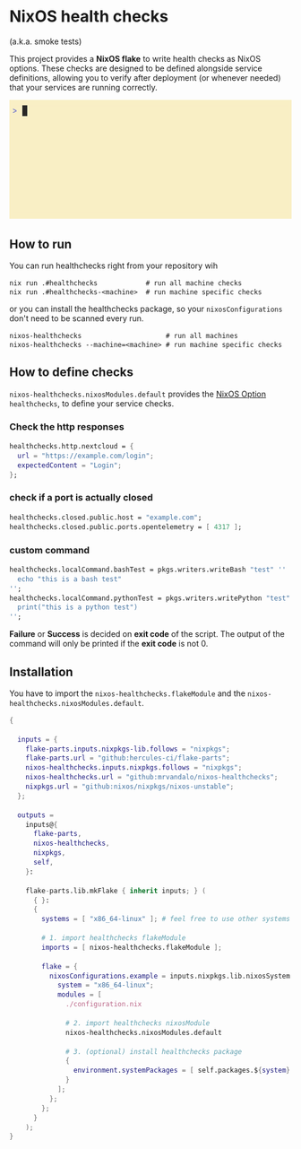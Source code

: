 # NixOS health checks

(a.k.a. smoke tests)

This project provides a **NixOS flake** to write health checks as NixOS options.
These checks are designed to be defined alongside service definitions, allowing
you to verify after deployment (or whenever needed) that your services are
running correctly.

![](example.gif)

## How to run

You can run healthchecks right from your repository wih

```shell
nix run .#healthchecks            # run all machine checks
nix run .#healthchecks-<machine>  # run machine specific checks
```

or you can install the healthchecks package, so your `nixosConfigurations` don't
need to be scanned every run.

```shell
nixos-healthchecks                     # run all machines
nixos-healthchecks --machine=<machine> # run machine specific checks
```

## How to define checks

`nixos-healthchecks.nixosModules.default` provides the
[NixOS Option](https://wiki.nixos.org/wiki/NixOS_modules) `healthchecks`, to
define your service checks.

### Check the http responses

```nix
healthchecks.http.nextcloud = {
  url = "https://example.com/login";
  expectedContent = "Login";
};
```

### check if a port is actually closed

```nix
healthchecks.closed.public.host = "example.com";
healthchecks.closed.public.ports.opentelemetry = [ 4317 ];
```

### custom command

```nix
healthchecks.localCommand.bashTest = pkgs.writers.writeBash "test" ''
  echo "this is a bash test"
'';
healthchecks.localCommand.pythonTest = pkgs.writers.writePython "test" {} ''
  print("this is a python test")
'';
```

**Failure** or **Success** is decided on **exit code** of the script. The output
of the command will only be printed if the **exit code** is not 0.

## Installation

You have to import the `nixos-healthchecks.flakeModule` and the
`nixos-healthchecks.nixosModules.default`.

```nix
{

  inputs = {
    flake-parts.inputs.nixpkgs-lib.follows = "nixpkgs";
    flake-parts.url = "github:hercules-ci/flake-parts";
    nixos-healthchecks.inputs.nixpkgs.follows = "nixpkgs";
    nixos-healthchecks.url = "github:mrvandalo/nixos-healthchecks";
    nixpkgs.url = "github:nixos/nixpkgs/nixos-unstable";
  };

  outputs =
    inputs@{
      flake-parts,
      nixos-healthchecks,
      nixpkgs,
      self,
    }:

    flake-parts.lib.mkFlake { inherit inputs; } (
      { }:
      {
        systems = [ "x86_64-linux" ]; # feel free to use other systems

        # 1. import healthchecks flakeModule
        imports = [ nixos-healthchecks.flakeModule ];

        flake = {
          nixosConfigurations.example = inputs.nixpkgs.lib.nixosSystem {
            system = "x86_64-linux";
            modules = [
              ./configuration.nix
              
              # 2. import healthchecks nixosModule
              nixos-healthchecks.nixosModules.default
              
              # 3. (optional) install healthchecks package
              {
                environment.systemPackages = [ self.packages.${system}.healthchecks ];
              }
            ];
          };
        }; 
      }
    );
}
```

